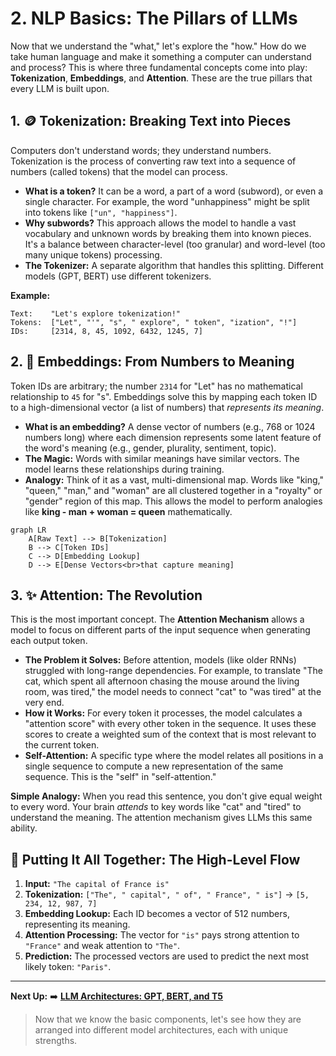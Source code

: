 # 2. NLP Basics: The Pillars of LLMs

Now that we understand the "what," let's explore the "how." How do we take human language and make it something a computer can understand and process? This is where three fundamental concepts come into play: **Tokenization**, **Embeddings**, and **Attention**. These are the true pillars that every LLM is built upon.

## 1. 🪙 Tokenization: Breaking Text into Pieces

Computers don't understand words; they understand numbers. Tokenization is the process of converting raw text into a sequence of numbers (called tokens) that the model can process.

*   **What is a token?** It can be a word, a part of a word (subword), or even a single character. For example, the word "unhappiness" might be split into tokens like `["un", "happiness"]`.
*   **Why subwords?** This approach allows the model to handle a vast vocabulary and unknown words by breaking them into known pieces. It's a balance between character-level (too granular) and word-level (too many unique tokens) processing.
*   **The Tokenizer:** A separate algorithm that handles this splitting. Different models (GPT, BERT) use different tokenizers.

**Example:**
```text
Text:    "Let's explore tokenization!"
Tokens:  ["Let", "'", "s", " explore", " token", "ization", "!"]
IDs:     [2314, 8, 45, 1092, 6432, 1245, 7]
```

## 2. 🔢 Embeddings: From Numbers to Meaning

Token IDs are arbitrary; the number `2314` for "Let" has no mathematical relationship to `45` for "s". Embeddings solve this by mapping each token ID to a high-dimensional vector (a list of numbers) that *represents its meaning*.

*   **What is an embedding?** A dense vector of numbers (e.g., 768 or 1024 numbers long) where each dimension represents some latent feature of the word's meaning (e.g., gender, plurality, sentiment, topic).
*   **The Magic:** Words with similar meanings have similar vectors. The model learns these relationships during training.
*   **Analogy:** Think of it as a vast, multi-dimensional map. Words like "king," "queen," "man," and "woman" are all clustered together in a "royalty" or "gender" region of this map. This allows the model to perform analogies like **king - man + woman = queen** mathematically.

```mermaid
graph LR
    A[Raw Text] --> B[Tokenization]
    B --> C[Token IDs]
    C --> D[Embedding Lookup]
    D --> E[Dense Vectors<br>that capture meaning]
```

## 3. ✨ Attention: The Revolution

This is the most important concept. The **Attention Mechanism** allows a model to focus on different parts of the input sequence when generating each output token.

*   **The Problem it Solves:** Before attention, models (like older RNNs) struggled with long-range dependencies. For example, to translate "The cat, which spent all afternoon chasing the mouse around the living room, was tired," the model needs to connect "cat" to "was tired" at the very end.
*   **How it Works:** For every token it processes, the model calculates a "attention score" with every other token in the sequence. It uses these scores to create a weighted sum of the context that is most relevant to the current token.
*   **Self-Attention:** A specific type where the model relates all positions in a single sequence to compute a new representation of the same sequence. This is the "self" in "self-attention."

**Simple Analogy:** When you read this sentence, you don't give equal weight to every word. Your brain *attends* to key words like "cat" and "tired" to understand the meaning. The attention mechanism gives LLMs this same ability.

## 🧠 Putting It All Together: The High-Level Flow

1.  **Input:** `"The capital of France is"`
2.  **Tokenization:** `["The", " capital", " of", " France", " is"]` -> `[5, 234, 12, 987, 7]`
3.  **Embedding Lookup:** Each ID becomes a vector of 512 numbers, representing its meaning.
4.  **Attention Processing:** The vector for `"is"` pays strong attention to `"France"` and weak attention to `"The"`.
5.  **Prediction:** The processed vectors are used to predict the next most likely token: `"Paris"`.

---

**Next Up:** ➡️ **[LLM Architectures: GPT, BERT, and T5](./03-llm-architectures.md)**
> Now that we know the basic components, let's see how they are arranged into different model architectures, each with unique strengths.